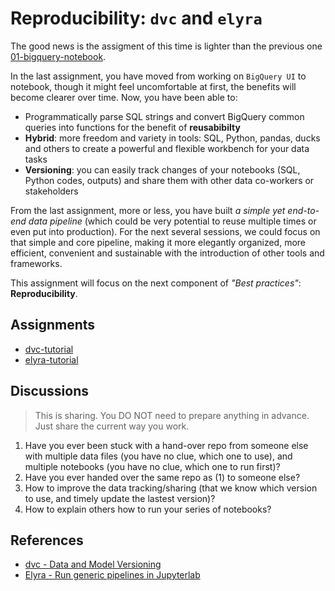 # Reproducibility: `dvc` and `elyra` #

The good news is the assigment of this time is lighter than the previous one [01-bigquery-notebook](../01-bigquery-notebooks/README.md).

In the last assignment, you have moved from working on `BigQuery UI` to notebook, though it might feel uncomfortable at first, the benefits will become clearer over time. Now, you have been able to:

- Programmatically parse SQL strings and convert BigQuery common queries into functions for the benefit of **reusabibilty**
- **Hybrid**: more freedom and variety in tools: SQL, Python, pandas, ducks and others to create a powerful and flexible workbench for your data tasks
- **Versioning**: you can easily track changes of your notebooks (SQL, Python codes, outputs) and share them with other data co-workers or stakeholders

From the last assignment, more or less, you have built *a simple yet end-to-end data pipeline* (which could be very potential to reuse multiple times or even put into production). For the next several sessions, we could focus on that simple and core pipeline, making it more elegantly organized, more efficient, convenient and sustainable with the introduction of other tools and frameworks.

This assignment will focus on the next component of *"Best practices"*: **Reproducibility**.


## Assignments ##

- [dvc-tutorial](./dvc-tutorial.md)
- [elyra-tutorial](./elyra-tutorial.md)

## Discussions ##
> This is sharing. You DO NOT need to prepare anything in advance. Just share the current way you work.

1. Have you ever been stuck with a hand-over repo from someone else with multiple data files (you have no clue, which one to use), and multiple notebooks (you have no clue, which one to run first)?
2. Have you ever handed over the same repo as (1) to someone else?
3. How to improve the data tracking/sharing (that we know which version to use, and timely update the lastest version)?
4. How to explain others how to run your series of notebooks?

## References ##
* [dvc - Data and Model Versioning](https://dvc.org/doc/use-cases/versioning-data-and-model-files/tutorial)
* [Elyra - Run generic pipelines in Jupyterlab](https://github.com/elyra-ai/examples/tree/main/pipelines/introduction-to-generic-pipelines) 